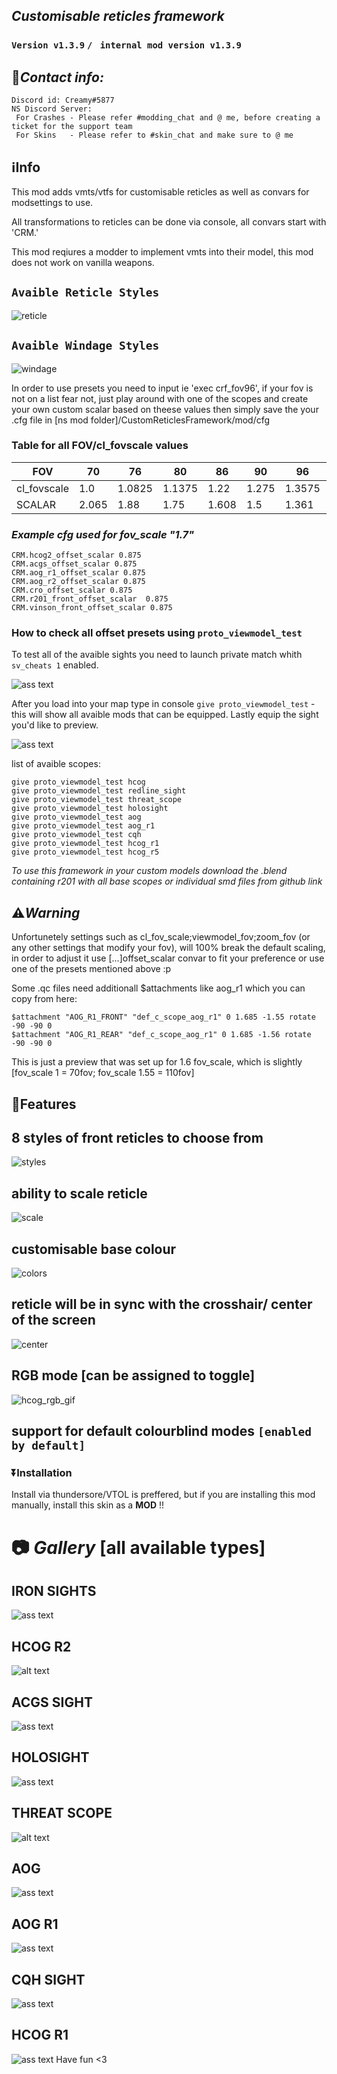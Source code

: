 ## _Customisable reticles framework_
### `Version v1.3.9` `/` ` internal mod version v1.3.9`
## 📲*Contact info:*
```
Discord id: Creamy#5877
NS Discord Server:
 For Crashes - Please refer #modding_chat and @ me, before creating a ticket for the support team
 For Skins   - Please refer to #skin_chat and make sure to @ me
```
## ℹ️Info 
This mod adds vmts/vtfs for customisable reticles as well as convars for modsettings to use.

All transformations to reticles can be done via console, all convars start with 'CRM.'

This mod reqiures a modder to implement vmts into their model, this mod does not work on vanilla weapons.

## `Avaible Reticle Styles`

![reticle](https://i.imgur.com/CLGvoyP.png)

## `Avaible Windage Styles`

![windage](https://i.imgur.com/0V7hhWP.png)

In order to use presets you need to input ie 'exec crf_fov96', if your fov is not on a list fear not, just play around with one of the scopes and create your own custom scalar based on theese values then simply save the your .cfg 
 file in [ns mod folder]/CustomReticlesFramework/mod/cfg

### Table for all FOV/cl_fovscale values


| FOV         | 70    | 76     | 80     | 86    | 90    | 96     | 100    | 106   | 110   | ~115 | 120   |
|-------------|-------|--------|--------|-------|-------|--------|--------|-------|-------|------|-------|
| cl_fovscale | 1.0   | 1.0825 | 1.1375 | 1.22  | 1.275 | 1.3575 | 1.4125 | 1.495 | 1.55  | 1.6  | 1.7   |
| SCALAR      | 2.065 | 1.88   | 1.75   | 1.608 | 1.5   | 1.361  | 1.268  | 1.141 | 1.062 | 1.0  | 0.877 |


### *Example cfg used for fov_scale "1.7"*
```
CRM.hcog2_offset_scalar 0.875
CRM.acgs_offset_scalar 0.875 
CRM.aog_r1_offset_scalar 0.875 
CRM.aog_r2_offset_scalar 0.875
CRM.cro_offset_scalar 0.875
CRM.r201_front_offset_scalar  0.875
CRM.vinson_front_offset_scalar 0.875
```

### How to check all offset presets using `proto_viewmodel_test`
To test all of the avaible sights you need to launch private match whith `sv_cheats 1` enabled.

![ass text](https://i.imgur.com/HRT1etq.jpg)

After you load into your map type in console `give proto_viewmodel_test` - this will show all avaible mods that can be equipped. Lastly equip the sight you'd like to preview.

![ass text](https://imgur.com/ENQ2B4q.jpg)

list of avaible scopes:
```
give proto_viewmodel_test hcog
give proto_viewmodel_test redline_sight
give proto_viewmodel_test threat_scope
give proto_viewmodel_test holosight
give proto_viewmodel_test aog
give proto_viewmodel_test aog_r1
give proto_viewmodel_test cqh
give proto_viewmodel_test hcog_r1
give proto_viewmodel_test hcog_r5
```

*To use this framework in your custom models download the .blend containing r201 with all base scopes or individual smd files from github link*

## ⚠️***Warning***

Unfortunetely settings such as cl_fov_scale;viewmodel_fov;zoom_fov (or any other settings that modify your fov), will 100% break the default scaling, in order to adjust it use [...]offset_scalar convar to fit your preference or use one of the presets mentioned above :p

Some .qc files need additionall $attachments like aog_r1 which you can copy from here:
```
$attachment "AOG_R1_FRONT" "def_c_scope_aog_r1" 0 1.685 -1.55 rotate -90 -90 0
$attachment "AOG_R1_REAR" "def_c_scope_aog_r1" 0 1.685 -1.56 rotate -90 -90 0
```

This is just a preview that was set up for 1.6 fov_scale, which is slightly  [fov_scale 1 = 70fov; fov_scale 1.55 = 110fov] 

## 📑Features 
## 8 styles of front reticles to choose from
![styles](https://user-images.githubusercontent.com/88903493/212467779-d36999b8-cd9e-4a9c-b98c-58db5b04a5b2.gif)
## ability to scale reticle
![scale](https://user-images.githubusercontent.com/88903493/212468200-88c8dfbb-b9bd-4f74-ac5c-a120ed2aec63.gif)
## customisable base colour
![colors](https://user-images.githubusercontent.com/88903493/212468009-3b495903-6dbc-4d11-bcbd-6e5b63c6a235.gif)
## reticle will be in sync with the crosshair/ center of the screen
 ![center](https://user-images.githubusercontent.com/88903493/212468636-0b807f09-9a61-46a6-b37c-d89558c5bc20.gif)
## RGB mode [can be assigned to toggle]
![hcog_rgb_gif](https://user-images.githubusercontent.com/88903493/210629404-69eb1338-420f-49bd-9be4-a579f4abc06c.gif)
## support for default colourblind modes `[enabled by default]`

### ⏬Installation
Install via thundersore/VTOL is preffered, but if you are installing this mod manually, install this skin as a **MOD** !!

# 📷 _Gallery_ [all available types]
## IRON SIGHTS
![ass text](https://i.imgur.com/WQiDs7K.jpg)
## HCOG R2
![alt text](https://i.imgur.com/6kTeHxU.jpg)
## ACGS SIGHT
![ass text](https://i.imgur.com/ROPtH7Q.jpg)
## HOLOSIGHT
![ass text](https://i.imgur.com/7ieaL4r.jpg)
## THREAT SCOPE
![alt text](https://i.imgur.com/PcLyf10.jpg)
## AOG
![ass text](https://i.imgur.com/FsMLQxM.jpg)
## AOG R1
![ass text](https://i.imgur.com/uyazOwr.jpg)
## CQH SIGHT
![ass text](https://i.imgur.com/64JEFCn.jpg)
## HCOG R1
![ass text](https://i.imgur.com/XFHZzbU.jpg)
Have fun <3